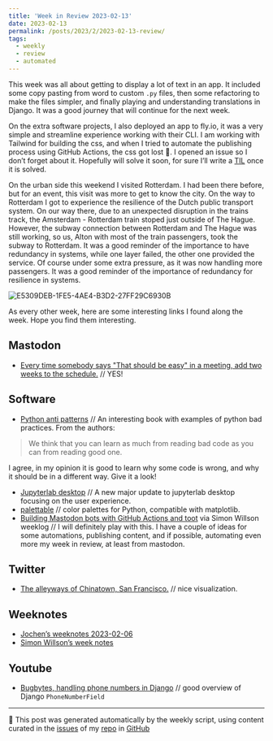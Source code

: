 ```yaml
---
title: 'Week in Review 2023-02-13'
date: 2023-02-13
permalink: /posts/2023/2/2023-02-13-review/
tags:
  - weekly
  - review
  - automated
---
```

 This week was all about getting to display a lot of text in an app. It included some copy pasting from word to custom `.py` files, then some refactoring to make the files simpler, and finally playing and understanding translations in Django. It was a good journey that will continue for the next week.

On the extra software projects, I also deployed an app to fly.io, it was a very simple and streamline experience working with their CLI. I am working with Tailwind for building the css, and when I tried to automate the publishing process using GitHub Actions, the css got lost 🤷. I opened an issue so I don’t forget about it. Hopefully will solve it soon, for sure I’ll write a [TIL](https://luisnatera.com/tag#til) once it is solved.

On the urban side this weekend I visited Rotterdam. I had been there before, but for an event, this visit was more to get to know the city. On the way to Rotterdam I got to experience the resilience of the Dutch public transport system. On our way there, due to an unexpected disruption in the trains track, the Amsterdam - Rotterdam train stoped just outside of The Hague. However, the subway connection between Rotterdam and The Hague was still working, so us, Alton with most of the train passengers, took the subway to Rotterdam. It was a good reminder of the importance to have redundancy in systems, while one layer failed, the other one provided the service. Of course under some extra pressure, as it was now handling more passengers. It was a good reminder of the importance of redundancy for resilience in systems.

![E5309DEB-1FE5-4AE4-B3D2-27FF29C6930B](https://user-images.githubusercontent.com/11371711/218333033-3c1fa282-1093-43c8-b810-d03c59f19376.png)

As every other week, here are some interesting links I found along the week. Hope you find them interesting.

## Mastodon
-  [Every time somebody says "That should be easy" in a meeting, add two weeks to the schedule.](https://mastodon.xyz/@oldmankris/109841872866108770) // YES!

## Software
-  [Python anti patterns](https://github.com/quantifiedcode/python-anti-patterns) // An interesting book with examples of python bad practices. From the authors:

> We think that you can learn as much from reading bad code as you can from reading good one. 

I agree, in my opinion it is good to learn why some code is wrong, and why it should be in a different way. Give it a look!
-  [Jupyterlab desktop](https://blog.jupyter.org/introducing-the-new-jupyterlab-desktop-bca1982bdb23) // A new major update to jupyterlab desktop focusing on the user experience. 
-  [palettable](https://jiffyclub.github.io/palettable/) // color palettes for Python, compatible with matplotlib. 
-  [Building Mastodon bots with GitHub Actions and toot](https://til.simonwillison.net/mastodon/mastodon-bots-github-actions) via Simon Willson weeklog // I will definitely play with this. I have a couple of ideas for some automations, publishing content, and if possible, automating even more my week in review, at least from mastodon.

## Twitter
-  [The alleyways of Chinatown, San Francisco.](https://twitter.com/barelymaps/status/1624363114262310912?s=46&t=7w8vxwgwxolT-9Cc_a2AKA) // nice visualization.  

## Weeknotes
-  [Jochen’s weeknotes 2023-02-06](https://wersdoerfer.de/blogs/ephes_blog/weeknotes-2023-02-06/)
-  [Simon Willson’s week notes](https://simonwillison.net/2023/Feb/9/weeknotes/)

## Youtube
-  [Bugbytes, handling phone numbers in Django](https://youtu.be/Pz1IedwX06E) // good overview of Django `PhoneNumberField`

***
🤖 This post was generated automatically by the weekly script, using content curated in the [issues](https://github.com/nateraluis/nateraluis.github.io/issues) of my [repo](https://github.com/nateraluis/nateraluis.github.io/) in [GitHub](https://github.com/nateraluis)
